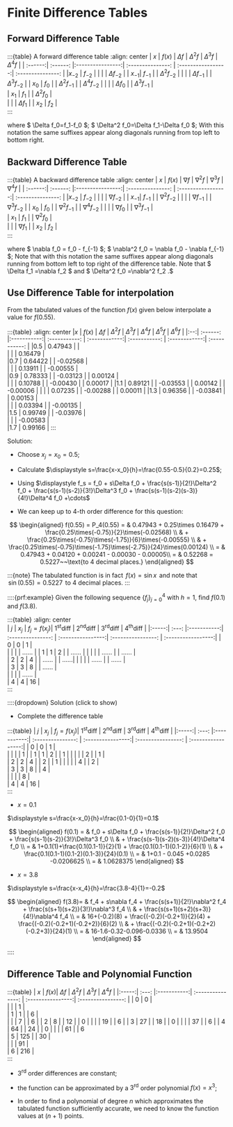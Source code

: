 # Finite Difference Tables

## Forward Difference Table


:::{table} A forward difference table
:align: center
|   $x$   |  $f(x)$  |    $\Delta f$    |  $\Delta^2 f$     | $\Delta^3 f$       |  $\Delta^4 f$     |
| :------:| :------: |:----------------:| :---------------: | :-----------------:| :---------------: |
|$x_{-2}$ | $f_{-2}$ |
|         |          | $\Delta f_{-2}$  |
| $x_{-1}$| $f_{-1}$ |                  | $\Delta^2 f_{-2}$ |
|         |          | $\Delta f_{-1}$  |                   | $\Delta^3 f_{-2}$  |
| $x_0$   | $f_0$    |                  | $\Delta^2 f_{-1}$ |                    | $\Delta^4 f_{-2}$ |
|         |          | $\Delta f_0$     |                   |  $\Delta^3 f_{-1}$ |  
| $x_1$   | $f_1$    |                  |  $\Delta^2 f_0$   |                       
|         |          | $\Delta f_1$     |
| $x_2$   | $f_2$    |  
:::

where $ \Delta f_0=f_1-f_0 $;
$ \Delta^2 f_0=\Delta f_1-\Delta f_0 $; 
With this notation the same suffixes appear along diagonals running from
top left to bottom right.

## Backward Difference Table

:::{table} A backward difference table
:align: center
|   $x$   |  $f(x)$  |    $\nabla f$    |  $\nabla^2 f$     | $\nabla^3 f$       |  $\nabla^4 f$     |
| :------:| :------: |:----------------:| :---------------: | :-----------------:| :---------------: |
|$x_{-2}$ | $f_{-2}$ |
|         |          | $\nabla f_{-2}$  |
| $x_{-1}$| $f_{-1}$ |                  | $\nabla^2 f_{-2}$ |
|         |          | $\nabla f_{-1}$  |                   | $\nabla^3 f_{-2}$  |
| $x_0$   | $f_0$    |                  | $\nabla^2 f_{-1}$ |                    | $\nabla^4 f_{-2}$ |
|         |          | $\nabla f_0$     |                   |  $\nabla^3 f_{-1}$ |  
| $x_1$   | $f_1$    |                  |  $\nabla^2 f_0$   |                       
|         |          | $\nabla f_1$     |
| $x_2$   | $f_2$    |  
:::

where $ \nabla f_0 = f_0 - f_{-1} $;
$ \nabla^2 f_0 = \nabla f_0 - \nabla f_{-1} $; 
Note that with this notation the same suffixes appear along diagonals running
from bottom left to top right of the difference table.
Note that $ \Delta f_1 =\nabla f_2  $ and
$  \Delta^2 f_0 =\nabla^2 f_2 .$

## Use Difference Table for interpolation

From the tabulated values of the function $f(x)$ given below interpolate a value for $f(0.55)$.

:::{table} 
:align: center
|$x$ |  $f(x)$  |  $\Delta f$ |  $\Delta^2 f$ |  $\Delta^3 f$ |  $\Delta^4 f$ |  $\Delta^5 f$ |  $\Delta^6 f$ |
|:--:| :------: |:-----------:| :-----------: | :------------:| :-----------: | :------------:| :-----------: |
|0.5 |  0.47943 |             |                                                             
|    |          |  0.16479    |                                                            
|0.7 |  0.64422 |             |    -0.02568   |                                              
|    |          |  0.13911    |               |   -0.00555    |                             
|0.9 |  0.78333 |             |    -0.03123   |               |    0.00124    |                
|    |          |  0.10788    |               |   -0.00430    |               |   0.00017     |
|1.1 |  0.89121 |             |    -0.03553   |               |    0.00142    |               |    -0.00006   |
|    |          |  0.07235    |               |   -0.00288    |               |   0.00011     |
|1.3 |  0.96356 |             |    -0.03841   |               |    0.00153    |                
|    |          |  0.03394    |               |   -0.00135    |                              
|1.5 |  0.99749 |             |    -0.03976   |                                              
|    |          |  -0.00583   |                                                            
|1.7 |  0.99166 | 
:::

Solution:

- Choose $x_j=x_0=0.5$;

- Calculate $\displaystyle s=\frac{x-x_0}{h}=\frac{0.55-0.5}{0.2}=0.25$;

- Using $\displaystyle f_s  =   f_0 + s\Delta f_0 + \frac{s(s-1)}{2!}\Delta^2 f_0 +
	\frac{s(s-1)(s-2)}{3!}\Delta^3 f_0 + \frac{s(s-1)(s-2)(s-3)}{4!}\Delta^4 f_0  +\cdots$

- We can keep up to 4-th order difference for this question:

$$
\begin{aligned}
		f(0.55) = P_4(0.55) = &  0.47943 + 0.25\times 0.16479 	+ \frac{0.25\times(-0.75)}{2}\times(-0.02568) \\
		                      & + \frac{0.25\times(-0.75)\times(-1.75)}{6}\times(-0.00555) \\
		                      & + \frac{0.25\times(-0.75)\times(-1.75)\times(-2.75)}{24}\times(0.00124) \\
		                    = & 0.47943 + 0.04120 + 0.00241 - 0.00030 - 0.00005\\
		                    = & 0.52268 = 0.5227~~\text{to 4 decimal places.}		
\end{aligned}
$$

:::{note}
The tabulated function is in fact $\, f(x)=\sin x\,$ and note that\
$\,\sin(0.55) = 0.5227\,$ to $4$ decimal places.
:::


::::{prf:example}
Given the following sequence $\left\{f_j\right\}_{j=0}^{4}$ with $h=1$,
find $f(0.1)$ and $f(3.8)$.

:::{table} 
:align: center  
|   $j$ | $x_j$ | $f_j=f(x_j)$| $1^\text{st}$diff | $2^\text{nd}$diff |  $3^\text{rd}$diff |  $4^\text{th}$diff |
|:-----:| :---: |:-----------:| :---------------: | :----------------:| :----------------: | :-----------------:|
|    0  |    0  |        1    |                                                                 
|       |       |             |           ......  |
|    1  |    1  |        2    |                   |         ......    |
|       |       |             |           ......  |                   |         ......     |   
|    2  |    2  |        4    |                   |         ......    |                    |         ......|
|       |       |             |           ......  |                   |         ......     |   
|    3  |    3  |        8    |                   |         ......    |                        
|       |       |             |           ......  |                                               
|    4  |    4  |        16   |     
:::

::::{dropdown} Solution (click to show)

- Complete the difference table

:::{table} 
|   $j$ | $x_j$ | $f_j=f(x_j)$| $1^\text{st}$diff | $2^\text{nd}$diff |  $3^\text{rd}$diff |  $4^\text{th}$diff |
|:-----:| :---: |:-----------:| :---------------: | :----------------:| :----------------: | :-----------------:|
|    0  |    0  |        1    |                                                                 
|       |       |             |           1       |
|    1  |    1  |        2    |                   |         1         |
|       |       |             |           2       |                   |         1          |   
|    2  |    2  |        4    |                   |         2         |                    |         1          |
|       |       |             |           4       |                   |         2          |   
|    3  |    3  |        8    |                   |         4         |                        
|       |       |             |           8       |                                               
|    4  |    4  |        16   |     
:::

- $x=0.1$

$\displaystyle s=\frac{x-x_0}{h}=\frac{0.1-0}{1}=0.1$

$$
\begin{aligned}
f(0.1) = & f_0 + s\Delta f_0 + \frac{s(s-1)}{2!}\Delta^2 f_0 + \frac{s(s-1)(s-2)}{3!}\Delta^3 f_0 \\
         & + \frac{s(s-1)(s-2)(s-3)}{4!}\Delta^4 f_0 \\
       = & 1+0.1(1)+\frac{0.1(0.1-1)}{2}(1) + \frac{0.1(0.1-1)(0.1-2)}{6}(1) \\
         & + \frac{0.1(0.1-1)(0.1-2)(0.1-3)}{24}(0.1) \\
       = & 1+0.1 - 0.045 +0.0285 -0.0206625 \\
       = & 1.0628375
\end{aligned}
$$

- $x=3.8$

$\displaystyle s=\frac{x-x_4}{h}=\frac{3.8-4}{1}=-0.2$

$$
\begin{aligned}
f(3.8)= &  f_4 + s\nabla f_4 + \frac{s(s+1)}{2!}\nabla^2 f_4            
            + \frac{s(s+1)(s+2)}{3!}\nabla^3 f_4 \\
        &    + \frac{s(s+1)(s+2)(s+3)}{4!}\nabla^4 f_4 \\
      = & 16+(-0.2)(8) + \frac{(-0.2)(-0.2+1)}{2}(4) 
                       + \frac{(-0.2)(-0.2+1)(-0.2+2)}{6}(2)  \\
        &              + \frac{(-0.2)(-0.2+1)(-0.2+2)(-0.2+3)}{24}(1) \\
      = & 16-1.6-0.32-0.096-0.0336 \\
      = & 13.9504
\end{aligned}
$$

::::

## Difference Table and Polynomial Function

:::{table} 
|   $x$ | $f(x)$|  $\Delta f$ |  $\Delta^2 f$     | $\Delta^3 f$      | $\Delta^4 f$  |
|:-----:| :---: |:-----------:| :---------------: | :----------------:| :----------------: |
|    0  |    0  |                                              
|       |       |        1    |                                 
|    1  |    1  |             |         6         |              
|       |       |        7    |                   |     6             |
|    2  |    8  |             |         12        |                   | 0   |
|       |       |        19   |                   |     6             |
|    3  |    27 |             |         18        |                   | 0   |
|       |       |        37   |                   |     6             | 
|    4  |    64 |             |         24        |                   | 0   |
|       |       |        61   |                   |     6        
|    5  |   125 |             |         30        |              
|       |       |        91   |                                 
|    6  |   216 |   
:::

-   $3^\text{rd}$ order differences are constant;

-   the function can be approximated by a $3^\text{rd}$ order
    polynomial 
    $f(x)=x^3$;

-   In order to find a polynomial of degree $n$ which approximates the
    tabulated function sufficiently accurate, we need to know the
    function values at $(n+1)$ points.